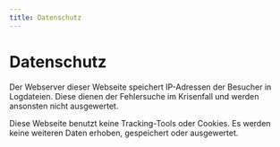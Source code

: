 ```yaml
---
title: Datenschutz
---
```


# Datenschutz
Der Webserver dieser Webseite speichert IP-Adressen der Besucher in Logdateien.
Diese dienen der Fehlersuche im Krisenfall und werden ansonsten nicht ausgewertet.

Diese Webseite benutzt keine Tracking-Tools oder Cookies.
Es werden keine weiteren Daten erhoben, gespeichert oder ausgewertet.
